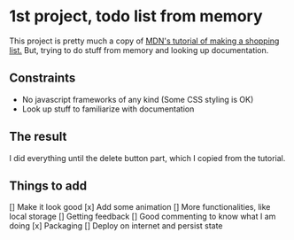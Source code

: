 # 1st project, todo list from memory

This project is pretty much a copy of [MDN's tutorial of making a shopping list.](https://developer.mozilla.org/en-US/docs/Learn/JavaScript/Client-side_web_APIs/Manipulating_documents)
But, trying to do stuff from memory and looking up documentation.

## Constraints

- No javascript frameworks of any kind (Some CSS styling is OK)
- Look up stuff to familiarize with documentation

## The result

I did everything until the delete button part, which I copied from the tutorial.

## Things to add

[] Make it look good
[x] Add some animation
[] More functionalities, like local storage
[] Getting feedback
[] Good commenting to know what I am doing
[x] Packaging
[] Deploy on internet and persist state
